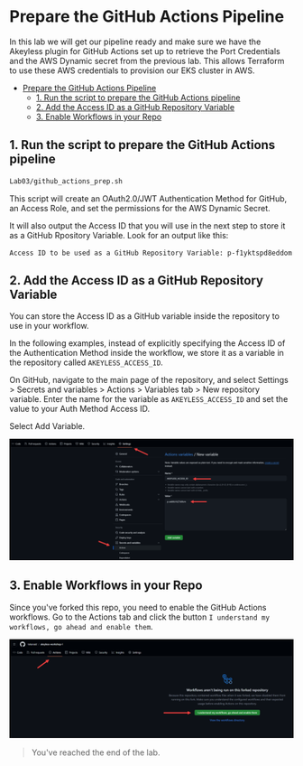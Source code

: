 # Prepare the GitHub Actions Pipeline

In this lab we will get our pipeline ready and make sure we have the Akeyless plugin for GitHub Actions set up to retrieve the Port Credentials and the AWS Dynamic secret from the previous lab. This allows Terraform to use these AWS credentials to provision our EKS cluster in AWS.


<!-- @import "[TOC]" {cmd="toc" depthFrom=1 depthTo=6 orderedList=false} -->

<!-- code_chunk_output -->

- [Prepare the GitHub Actions Pipeline](#prepare-the-github-actions-pipeline)
  - [1. Run the script to prepare the GitHub Actions pipeline](#1-run-the-script-to-prepare-the-github-actions-pipeline)
  - [2. Add the Access ID as a GitHub Repository Variable](#2-add-the-access-id-as-a-github-repository-variable)
  - [3. Enable Workflows in your Repo](#3-enable-workflows-in-your-repo)

<!-- /code_chunk_output -->


## 1. Run the script to prepare the GitHub Actions pipeline 

```bash
Lab03/github_actions_prep.sh
```

This script will create an OAuth2.0/JWT Authentication Method for GitHub, an Access Role, and set the permissions for the AWS Dynamic Secret.

It will also output the Access ID that you will use in the next step to store it as a GitHub Rpository Variable. Look for an output like this:

```
Access ID to be used as a GitHub Repository Variable: p-f1yktspd8eddom
```

## 2. Add the Access ID as a GitHub Repository Variable

You can store the Access ID as a GitHub variable inside the repository to use in your workflow.

In the following examples, instead of explicitly specifying the Access ID of the Authentication Method inside the workflow, we store it as a variable in the repository called `AKEYLESS_ACCESS_ID`.

On GitHub, navigate to the main page of the repository, and select Settings > Secrets and variables > Actions > Variables tab > New repository variable.
Enter the name for the variable as `AKEYLESS_ACCESS_ID` and set the value to your Auth Method Access ID.

Select Add Variable.

![alt text](../images/repo_variable.png)

## 3. Enable Workflows in your Repo

Since you've forked this repo, you need to enable the GitHub Actions workflows. Go to the Actions tab and click the button `I understand my workflows, go ahead and enable them`.

![alt text](../images/enable_workflows.png)

> You've reached the end of the lab.